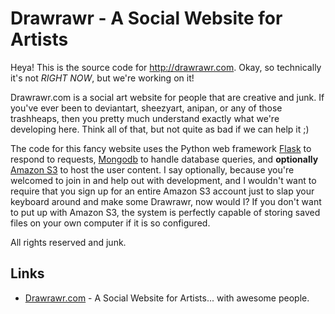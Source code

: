 # __Drawrawr__ - A Social Website for Artists

Heya! This is the source code for http://drawrawr.com. Okay, so technically it's not *RIGHT NOW*, but we're working on it! 

Drawrawr.com is a social art website for people that are creative and junk. If you've ever been to deviantart, sheezyart, anipan, or any of those trashheaps, then you pretty much understand exactly what we're developing here. Think all of that, but not quite as bad if we can help it ;)

The code for this fancy website uses the Python web framework [Flask](http://flask.pocoo.org/) to respond to requests, [Mongodb](http://www.mongodb.org/) to handle database queries, and **optionally** [Amazon S3](http://aws.amazon.com/s3/) to host the user content. I say optionally, because you're welcomed to join in and help out with development, and I wouldn't want to require that you sign up for an entire Amazon S3 account just to slap your keyboard around and make some Drawrawr, now would I? If you don't want to put up with Amazon S3, the system is perfectly capable of storing saved files on your own computer if it is so configured. 

All rights reserved and junk. 

Links
-----
* [Drawrawr.com](http://www.drawrawr.com/) - A Social Website for Artists... with awesome people.
